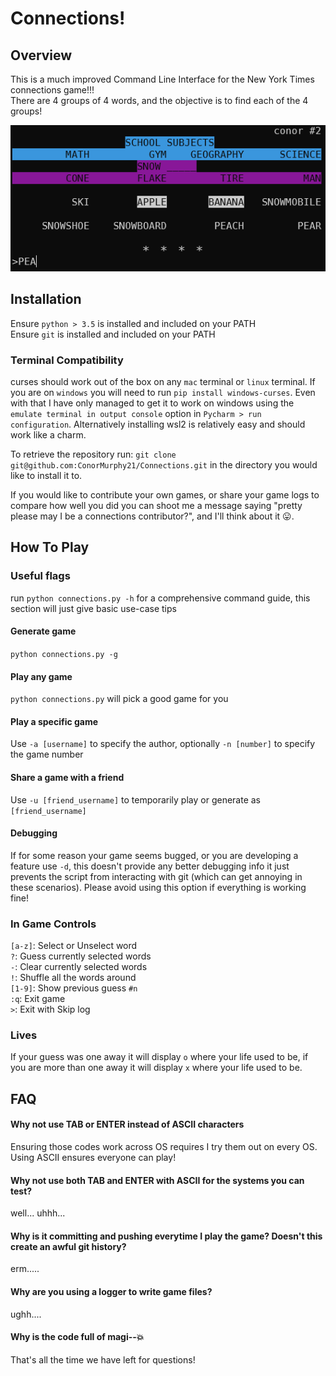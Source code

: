 # Connections!
## Overview
This is a much improved Command Line Interface for the New York Times connections game!!!  
There are 4 groups of 4 words, and the objective is to find each of the 4 groups!


![img.png](basic_demo.png)

## Installation

Ensure `python > 3.5` is installed and included on your PATH  
Ensure `git` is installed and included on your PATH

### Terminal Compatibility
curses should work out of the box on any `mac` terminal or `linux` terminal.
If you are on `windows` you will need to run `pip install windows-curses`.
Even with that I have only managed to get it to work on windows using the 
`emulate terminal in output console` option in `Pycharm > run configuration`.
Alternatively installing wsl2 is relatively easy and should work like a charm.




To retrieve the repository run:
`git clone git@github.com:ConorMurphy21/Connections.git` in 
the directory you would like to install it to.


If you would like to contribute your own games, or share your game logs
to compare how well you did you can shoot me a message saying "pretty please may I 
be a connections contributor?", and I'll think about it 😛.

## How To Play
### Useful flags
run `python connections.py -h` for a comprehensive command guide,
this section will just give basic use-case tips

#### Generate game
`python connections.py -g`

#### Play any game
`python connections.py` will pick a good game for you

#### Play a specific game
Use `-a [username]` to specify the author, optionally `-n [number]` to specify the game number

#### Share a game with a friend
Use `-u [friend_username]` to temporarily play or generate as `[friend_username]`

#### Debugging
If for some reason your game seems bugged, or you are developing a feature use `-d`,
this doesn't provide any better debugging info it just prevents the script from interacting with git
(which can get annoying in these scenarios). Please avoid using this option if everything is working fine!

### In Game Controls
`[a-z]`: Select or Unselect word  
`?`: Guess currently selected words  
`-`: Clear currently selected words  
`!`: Shuffle all the words around  
`[1-9]`: Show previous guess `#n`  
`:q`: Exit game  
`>`: Exit with Skip log

### Lives
If your guess was one away it will display `o` where your life used to be,
if you are more than one away it will display `x` where your life used to be.

## FAQ

#### Why not use TAB or ENTER instead of ASCII characters
Ensuring those codes work across OS requires I try them out on every OS.
Using ASCII ensures everyone can play!

#### Why not use both TAB and ENTER with ASCII for the systems you can test?
well... uhhh...

#### Why is it committing and pushing everytime I play the game? Doesn't this create an awful git history?
erm.....

#### Why are you using a logger to write game files?
ughh....

#### Why is the code full of magi--💥
That's all the time we have left for questions!